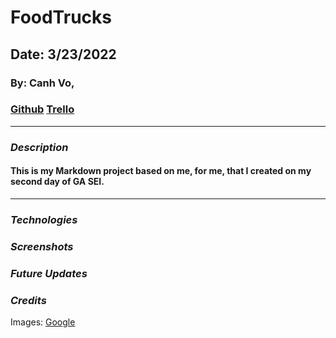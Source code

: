 # FoodTrucks

## Date: 3/23/2022

### By: Canh Vo,

### [Github](https://github.com/vinhnghiemcr/FoodTrucks) [Trello]()

---

### **_Description_**

#### This is my Markdown project based on me, for me, that I created on my second day of GA SEI.

---

### **_Technologies_**

### **_Screenshots_**

### **_Future Updates_**

### **_Credits_**

Images: [Google](https://www.google.com/)
